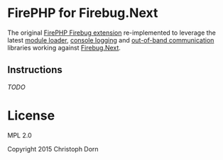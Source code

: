 FirePHP for Firebug.Next
========================

The original [FirePHP Firebug extension](https://github.com/firephp/firephp-extension) re-implemented to leverage the latest [module loader](https://github.com/pinf/pinf-loader-js), [console logging](https://github.com/fireconsole) and [out-of-band communication](https://github.com/firenode) libraries working against [Firebug.Next](https://github.com/firebug/firebug.next).

Instructions
------------

*TODO*


License
=======

MPL 2.0

Copyright 2015 Christoph Dorn
